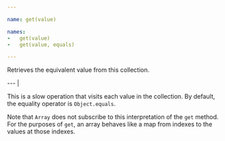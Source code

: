 ```yaml
---

name: get(value)

names:
-   get(value)
-   get(value, equals)

---
```


Retrieves the equivalent value from this collection.

--- |

This is a slow operation that visits each value in the collection.
By default, the equality operator is `Object.equals`.

Note that `Array` does not subscribe to this interpretation of the `get` method.
For the purposes of `get`, an array behaves like a map from indexes to the
values at those indexes.

